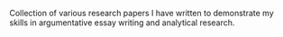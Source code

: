 Collection of various research papers I have written to demonstrate my skills in argumentative essay writing and analytical research.
